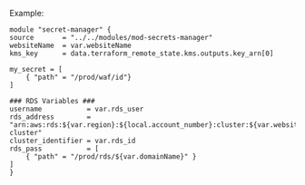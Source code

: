 Example:

    module "secret-manager" {
    source       = "../../modules/mod-secrets-manager"
    websiteName  = var.websiteName
    kms_key      = data.terraform_remote_state.kms.outputs.key_arn[0]

    my_secret = [
        { "path" = "/prod/waf/id"}
    ]

    ### RDS Variables ###
    username           = var.rds_user
    rds_address        = "arn:aws:rds:${var.region}:${local.account_number}:cluster:${var.websiteName}-cluster"
    cluster_identifier = var.rds_id
    rds_pass           = [
        { "path" = "/prod/rds/${var.domainName}" }
    ]
    }